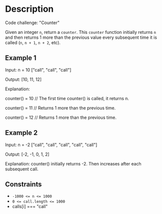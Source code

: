 # Description

Code challenge: "Counter"

Given an integer `n`, return a `counter`. This `counter` function initially returns `n` and then returns 1 more than the previous value every subsequent time it is called (`n`, `n + 1`, `n + 2`, etc).

## Example 1

Input:
n = 10
["call", "call", "call"]

Output: [10, 11, 12]

Explanation:

counter() = 10 // The first time counter() is called, it returns n.

counter() = 11 // Returns 1 more than the previous time.

counter() = 12 // Returns 1 more than the previous time.

## Example 2

Input:
n = -2
["call", "call", "call", "call", "call"]

Output: [-2, -1, 0, 1, 2]

Explanation: counter() initially returns -2. Then increases after each subsequent call.

## Constraints

* `-1000 <= n <= 1000`
* `0 <= call.length <= 1000`
* calls[i] === "call"

